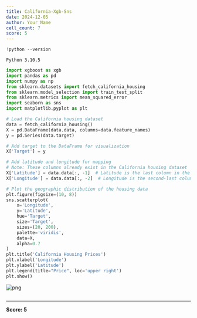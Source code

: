 ```yaml
---
title: California-Xgb-Sns
date: 2024-12-05
author: Your Name
cell_count: 7
score: 5
---
```


```python
!python --version
```

    Python 3.10.5



```python
import xgboost as xgb
import pandas as pd
import numpy as np
from sklearn.datasets import fetch_california_housing
from sklearn.model_selection import train_test_split
from sklearn.metrics import mean_squared_error
import seaborn as sns
import matplotlib.pyplot as plt
```


```python
# Load the California housing dataset
data = fetch_california_housing()
X = pd.DataFrame(data.data, columns=data.feature_names)
y = pd.Series(data.target)
```


```python
# Add target to the DataFrame for visualization
X['Target'] = y
```


```python
# Add latitude and longitude for mapping
# Note: These columns already exist in the California housing dataset
X['Latitude'] = data.data[:, -1]  # Latitude is the last column in the dataset
X['Longitude'] = data.data[:, -2]  # Longitude is the second-last column
```


```python
# Plot the geographic distribution of the housing data
plt.figure(figsize=(10, 8))
sns.scatterplot(
    x='Longitude', 
    y='Latitude', 
    hue='Target', 
    size='Target', 
    sizes=(20, 200), 
    palette='viridis', 
    data=X, 
    alpha=0.7
)
plt.title('California Housing Prices')
plt.xlabel('Longitude')
plt.ylabel('Latitude')
plt.legend(title="Price", loc='upper right')
plt.show()
```


    
![png](/mlnotes/images/california-xgb-sns_5_0.png)
    



```python

```


---
**Score: 5**